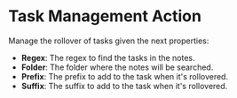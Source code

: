 # Task Management Action
Manage the rollover of tasks given the next properties:

* **Regex**: The regex to find the tasks in the notes.
* **Folder**: The folder where the notes will be searched.
* **Prefix**: The prefix to add to the task when it's rollovered.
* **Suffix**: The suffix to add to the task when it's rollovered.